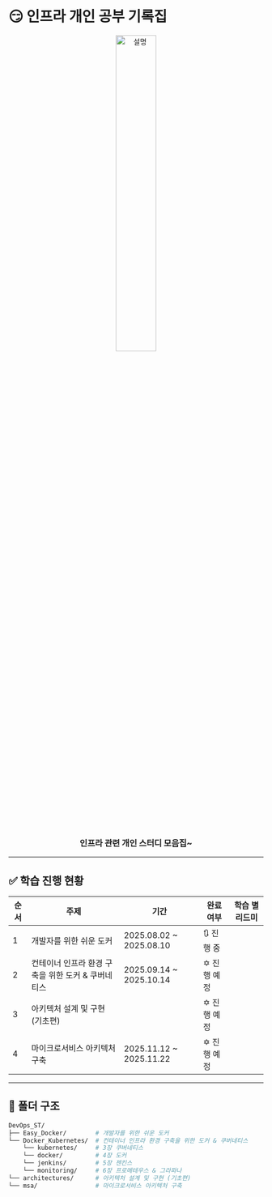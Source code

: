# 😏 인프라 개인 공부 기록집

<p align="center">
  <img src="https://github.com/user-attachments/assets/7fce9eb4-1310-43e3-a91b-a2a2f3659717" width="40%" alt="설명">
</p>

<h3 align="center">
  인프라 관련 개인 스터디 모음집~
</h3>

---


## ✅ 학습 진행 현황

| 순서 | 주제              | 기간           | 완료 여부 | 학습 별 리드미 |
|------|-------------------|----------------|-----------|-----------|
| 1    | 개발자를 위한 쉬운 도커      | 2025.08.02 ~ 2025.08.10 | 🔃 진행 중 |  |
| 2    | 컨테이너 인프라 환경 구축을 위한 도커 & 쿠버네티스         | 2025.09.14 ~ 2025.10.14 | ✡️ 진행 예정 |  |
| 3    | 아키텍처 설계 및 구현 (기초편)       |  | ✡️ 진행 예정 |  |
| 4    | 마이크로서비스 아키텍처 구축       | 2025.11.12 ~ 2025.11.22 | ✡️ 진행 예정 |  |

---

## 📁 폴더 구조

```bash
DevOps_ST/
├── Easy_Docker/        # 개발자를 위한 쉬운 도커
└── Docker_Kubernetes/  # 컨테이너 인프라 환경 구축을 위한 도커 & 쿠버네티스
    └── kubernetes/     # 3장 쿠버네티스
    └── docker/         # 4장 도커
    └── jenkins/        # 5장 젠킨스
    └── monitoring/     # 6장 프로메테우스 & 그라파나
└── architectures/      # 아키텍처 설계 및 구현 (기초편) 
└── msa/                # 마이크로서비스 아키텍처 구축 
```
